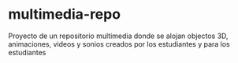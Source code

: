 # multimedia-repo
Proyecto de un repositorio multimedia donde se alojan objectos 3D, animaciones, videos y sonios creados por los estudiantes y para los estudiantes
